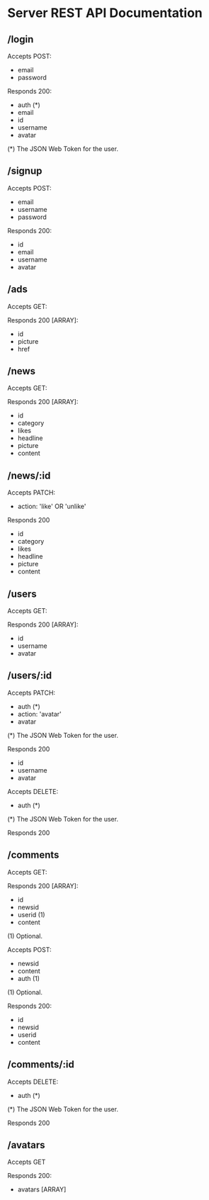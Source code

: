 # Server REST API Documentation

## /login

Accepts POST:

- email
- password

Responds 200:

- auth (*)
- email
- id
- username
- avatar

(*) The JSON Web Token for the user.
 
## /signup

Accepts POST:

- email
- username
- password

Responds 200:

- id
- email
- username
- avatar

## /ads

Accepts GET:

Responds 200 [ARRAY]:

- id
- picture
- href

## /news

Accepts GET:

Responds 200 [ARRAY]:

- id
- category
- likes
- headline
- picture
- content

## /news/:id

Accepts PATCH:

- action: 'like' OR 'unlike'

Responds 200

- id
- category
- likes
- headline
- picture
- content

## /users

Accepts GET:

Responds 200 [ARRAY]:

- id
- username
- avatar

## /users/:id

Accepts PATCH:

- auth (*)
- action: 'avatar'
- avatar

(*) The JSON Web Token for the user.

Responds 200

- id
- username
- avatar

Accepts DELETE:

- auth (*)

(*) The JSON Web Token for the user.

Responds 200

## /comments

Accepts GET:

Responds 200 [ARRAY]:

- id
- newsid
- userid (1)
- content

(1) Optional.

Accepts POST:

- newsid
- content
- auth (1)

(1) Optional.

Responds 200:

- id
- newsid
- userid
- content

## /comments/:id

Accepts DELETE:

- auth (*)

(*) The JSON Web Token for the user.

Responds 200

## /avatars

Accepts GET

Responds 200:

- avatars [ARRAY]

